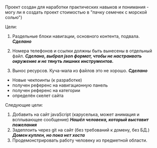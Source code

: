 Проект создан для наработки практических навыков и понимания - могу ли я создать проект стоимостью в "пачку семечек с морской солью")

Цели:

1. Раздельные блоки навигации, основного контента, подвала. ___Сделано___

2. Номера телефонов и ссылки должны быть вынесены в отдельный файл. ___Сделано, выбрал json формат, чтобы не настраивать окружение и не тянуть лишних инструментов.___

3. Вынос ресурсов. Куча-мала из файлов это не хорошо. ___Сделано___


- Новые чекпоинты (к разработке)
 - получен референс на навигационную панель
 - получен референс на категории
 - определён скелет сайта


Следующие цели:

1. Добавить на сайт javaScript (каруселька, может анимация и всплывающее сообщение) ___Нашёл человека, который выставит пожелания___
2. Задеплоить через git на сайт (без требований к домену, без БД.) ___Домен куплен, но пока нет хоста___
3. Продемонстрировать работу человеку из предметной области. 

